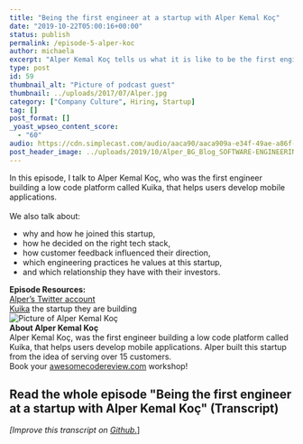 ```yaml
---
title: "Being the first engineer at a startup with Alper Kemal Koç"
date: "2019-10-22T05:00:16+00:00"
status: publish
permalink: /episode-5-alper-koc
author: michaela
excerpt: "Alper Kemal Koç tells us what it is like to be the first engineer in a startup."
type: post
id: 59
thumbnail_alt: "Picture of podcast guest"
thumbnail: ../uploads/2017/07/Alper.jpg
category: ["Company Culture", Hiring, Startup]
tag: []
post_format: []
_yoast_wpseo_content_score:
  - "60"
audio: https://cdn.simplecast.com/audio/aaca90/aaca909a-e34f-49ae-a86f-f59e4fa807f0/ed21c78c-d730-4143-9d78-ec4679786d9c/alper-koc-ready_tc.mp3
post_header_image: ../uploads/2019/10/Alper_BG_Blog_SOFTWARE-ENGINEERING-Unlocked.jpg
---
```



<div class="episode-about">
In this episode, I talk to Alper Kemal Koç, who was the first engineer building a low code platform called Kuika, that helps users develop mobile applications.
<br/> <br/>We also talk about:
<ul>
<li> why and how he joined this startup,</li>
<li> how he decided on the right tech stack,</li>
<li> how customer feedback influenced their direction,</li>
<li> which engineering practices he values at this startup,</li>
<li> and which relationship they have with their investors.</li>
</ul>
</div>
<div class=" episode-links">
<b>Episode Resources:</b><br/>
<a href="https://twitter.com/alperkemalkoc">Alper’s Twitter account</a><br/>
<a href="https://www.kuika.com/">Kuika</a> the startup they are building<br/>
</div>

<div class="row pt-2 align-items-center">
<div class="col-4 guest-picture">
<img src="../uploads/2017/07/Alper.jpg" alt="Picture of Alper Kemal Koç"/>
</div>
<div class="col-8 guest-about">
<b>About Alper Kemal Koç</b><br/>
Alper Kemal Koç, was the first engineer building a low code platform called Kuika, that helps users develop mobile applications. Alper built this startup from the idea of serving over 15 customers.
<!-- can you check if i did this correctly -->
</div>
</div>

<div class="sponsorship">
Book your <a href="https://www.michaelagreiler.com/workshops">awesomecodereview.com</a> workshop!
</div>

## Read the whole episode "Being the first engineer at a startup with Alper Kemal Koç" (Transcript)


_\[Improve this transcript on [Github](https://github.com/mgreiler/se-unlocked/tree/master/Transcripts)_[.](https://github.com/mgreiler/se-unlocked/tree/master/Transcripts)\]



